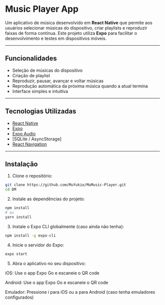# Music Player App 

Um aplicativo de música desenvolvido em **React Native** que permite aos usuários selecionar músicas do dispositivo, criar playlists e reproduzir faixas de forma contínua. 
Este projeto utiliza **Expo** para facilitar o desenvolvimento e testes em dispositivos móveis.

---

## **Funcionalidades**

- Seleção de músicas do dispositivo
- Criação de playlist
- Reproduzir, pausar, avançar e voltar músicas
- Reprodução automática da próxima música quando a atual termina
- Interface simples e intuitiva

---

## **Tecnologias Utilizadas**

- [React Native](https://reactnative.dev/)
- [Expo](https://expo.dev/)
- [Expo Audio](https://docs.expo.dev/versions/latest/sdk/audio/)
- [SQLite / AsyncStorage] 
- [React Navigation](https://reactnavigation.org/)

---

## **Instalação**

1. Clone o repositório:

```bash
git clone https://github.com/MuYukio/MuMusic-Player.git
cd DM
```

2. Instale as dependências do projeto:
```bash
npm install
# ou
yarn install
```
3. Instale o Expo CLI globalmente (caso ainda não tenha):

```bash
npm install -g expo-cli
```
4. Inicie o servidor do Expo:
```bash
expo start
```
 5. Abra o aplicativo no seu dispositivo:

iOS: Use o app Expo Go e escaneie o QR code

Android: Use o app Expo Go e escaneie o QR code

Emulador: Pressione i para iOS ou a para Android (caso tenha emuladores configurados)
